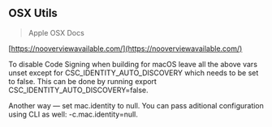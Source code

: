 ## OSX Utils

> Apple OSX Docs

[https://nooverviewavailable.com/](https://nooverviewavailable.com/)


To disable Code Signing when building for macOS leave all the above vars unset except for CSC_IDENTITY_AUTO_DISCOVERY which needs to be set to false. This can be done by running export CSC_IDENTITY_AUTO_DISCOVERY=false.

Another way — set mac.identity to null. You can pass aditional configuration using CLI as well: -c.mac.identity=null.
